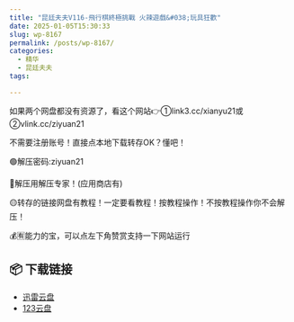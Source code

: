 ```yaml
---
title: "昆廷夫夫V116-飛行棋終極挑戰 火辣遊戲&#038;玩具狂歡"
date: 2025-01-05T15:30:33
slug: wp-8167
permalink: /posts/wp-8167/
categories:
  - 精华
  - 昆廷夫夫
tags:

---
```


如果两个网盘都没有资源了，看这个网站👉①link3.cc/xianyu21或②vlink.cc/ziyuan21

不需要注册账号！直接点本地下载转存OK？懂吧！

🟢解压密码:ziyuan21

🔵解压用解压专家！(应用商店有)

🟡转存的链接网盘有教程！一定要看教程！按教程操作！不按教程操作你不会解压！

💰🈶能力的宝，可以点左下角赞赏支持一下网站运行

## 📦 下载链接
- [迅雷云盘](https://blziyuan21.com/pay-download/8167?key=24224dda26&down_id=0)
- [123云盘](https://blziyuan21.com/pay-download/8167?key=24224dda26&down_id=1)

